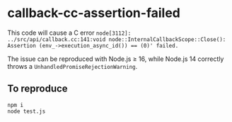 # callback-cc-assertion-failed

This code will cause a C error `node[3112]: ../src/api/callback.cc:141:void node::InternalCallbackScope::Close(): Assertion (env_->execution_async_id()) == (0)' failed.`

The issue can be reproduced with Node.js ≥ 16, while Node.js 14 correctly throws a `UnhandledPromiseRejectionWarning`.

## To reproduce

```
npm i
node test.js
```
